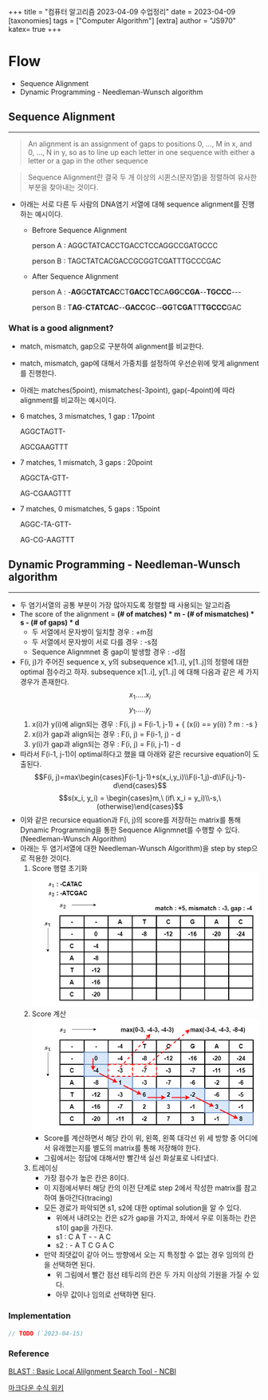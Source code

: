 +++
title = "컴퓨터 알고리즘 2023-04-09 수업정리"
date = 2023-04-09
[taxonomies]
tags = ["Computer Algorithm"]
[extra]
author = "JS970"
katex= true
+++
# Flow
- Sequence Alignment
- Dynamic Programming - Needleman-Wunsch algorithm

## Sequence Alignment
---
> An alignment is an assignment of gaps to positions 0, ..., M in x, and 0, ..., N in y, so as to line up each letter in one sequence with either a letter or a gap in the other sequence

>Sequence Alignment란 결국 두 개 이상의 시퀸스(문자열)을 정렬하여 유사한 부분을 찾아내는 것이다.

- 아래는 서로 다른 두 사람의 DNA염기 서열에 대해 sequence alignment를 진행하는 예시이다.
	- Befrore Sequence Alignment

		person A : AGGCTATCACCTGACCTCCAGGCCGATGCCC
		
		person B : TAGCTATCACGACCGCGGTCGATTTGCCCGAC
	- After Sequence Alignment

		person A : -**AG**G**CTATCAC**CT**GACC**T**C**CA**GG**C**CGA**--**TGCCC**---
		
		person B : T**AG**-**CTATCAC**--**GACC**G**C**--**GG**T**CGA**TT**TGCCC**GAC

### What is a good alignment?
- match, mismatch, gap으로 구분하여 alignment를 비교한다.
- match, mismatch, gap에 대해서 가중치를 설정하여 우선순위에 맞게 alignment를 진행한다.
- 아래는 matches(5point), mismatches(-3point), gap(-4point)에 따라 alignment를 비교하는 예시이다.
- 6 matches, 3 mismatches, 1 gap : 17point

	AGGCTAGTT-
	
	AGCGAAGTTT
- 7 matches, 1 mismatch, 3 gaps : 20point

	AGGCTA-GTT-
	
	AG-CGAAGTTT
- 7 matches, 0 mismatches, 5 gaps : 15point

	AGGC-TA-GTT-
	
	AG-CG-AAGTTT

## Dynamic Programming - Needleman-Wunsch algorithm
---
- 두 염기서열의 공통 부분이 가장 많아지도록 정렬할 때 사용되는 알고리즘
- The score of the alignment = **(# of matches) * m - (# of mismatches) * s - (# of gaps) * d**
	- 두 서열에서 문자쌍이 일치할 경우 : +m점
	- 두 서열에서 문자쌍이 서로 다를 경우 : -s점
	- Sequence Alignmnet 중 gap이 발생할 경우 : -d점
- F(i, j)가 주어진 sequence x, y의 subsequence x\[1..i], y\[1..j]의 정렬에 대한 optimal 점수라고 하자. subsequence x\[1..i], y\[1..j] 에 대해 다음과 같은 세 가지 경우가 존재한다.
	$$x_1 ..... x_i $$$$y_1.....y_j$$
	1. x(i)가 y(i)에 align되는 경우 : F(i, j) = F(i-1, j-1) + { (x(i) == y(i)) ? m : -s }
	2. x(i)가 gap과 align되는 경우 : F(i, j) = F(i-1, j) - d
	3. y(i)가 gap과 align되는 경우 : F(i, j) = F(i, j-1) - d
- 따라서 F(i-1, j-1)이 optimal하다고 했을 떄 아래와 같은 recursive equation이 도출된다.$$F(i, j)=max\begin{cases}F(i-1,j-1)+s(x_i,y_i)\\F(i-1,j)-d\\F(i,j-1)-d\end{cases}$$$$s(x_i, y_i) = \begin{cases}m,\ (if\ x_i = y_i)\\-s,\ (otherwise)\end{cases}$$
- 이와 같은 recursice equation과 F(i, j)의 score를 저장하는 matrix를 통해 Dynamic Programming을 통한 Sequence Alignmnet를 수행할 수 있다.(Needleman-Wunsch Algorithm)
- 아래는 두 염기서열에 대한 Needleman-Wunsch Algorithm)을 step by step으로 적용한 것이다.
	1. Score 행렬 초기화![Step1](/image/Algorithm/Needleman-Wunsch_01.png)
	2. Score 계산![Step 2](/image/Algorithm/Needleman-Wunsch_02.png)
		- Score를 계산하면서 해당 칸이 위, 왼쪽, 왼쪽 대각선 위 세 방향 중 어디에서 유래했는지를 별도의 matrix를 통해 저장해야 한다.
		- 그림에서는 정답에 대해서만 빨간색 실선 화살표로 나타냈다.
	3. 트레이싱
		- 가장 점수가 높은 칸은 8이다.
		- 이 지점에서부터 해당 칸의 이전 단계로 step 2에서 작성한 matrix를 참고하여 돌아간다(tracing)
		- 모든 경로가 파악되면 s1, s2에 대한 optimal solution을 알 수 있다.
			- 위에서 내려오는 칸은 s2가 gap을 가지고, 좌에서 우로 이동하는 칸은 s1이 gap을 가진다.
			- s1 : C A T - - A C
			- s2 : - A T C G A C
		- 만약 최댓값이 같아 어느 방향에서 오는 지 특정할 수 없는 경우 임의의 칸을 선택하면 된다.
			- 위 그림에서 빨간 점선 테두리의 칸은 두 가지 이상의 기원을 가질 수 있다.
			- 아무 값이나 임의로 선택하면 된다.

### Implementation
```C++
// TODO (`2023-04-15)
```

### Reference
[BLAST : Basic Local Alilgnment Search Tool - NCBI](https://blast.ncbi.nlm.nih.gov/Blast.cgi)

[마크다운 수식 위키](http://tomoyo.ivyro.net/123/wiki.php/TeX_%EB%B0%8F_LaTeX_%EC%88%98%EC%8B%9D_%EB%AC%B8%EB%B2%95)
